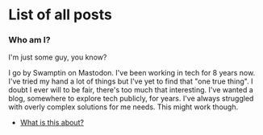 # List of all posts

### Who am I?

I'm just some guy, you know? 

I go by Swamptin on Mastodon. I've been working in tech for 8 years now. I've 
tried my hand a lot of things but I've yet to find that "one true thing". I
doubt I ever will to be fair, there's too much that interesting. I've wanted a
blog, somewhere to explore tech publicly, for years. I've always struggled with
overly complex solutions for me needs. This might work though.

- [What is this about?](goals.md)
